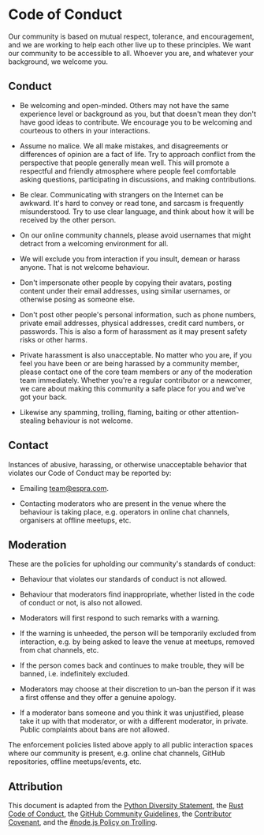 # Code of Conduct

Our community is based on mutual respect, tolerance, and encouragement, and we
are working to help each other live up to these principles. We want our
community to be accessible to all. Whoever you are, and whatever your
background, we welcome you.

## Conduct

- Be welcoming and open-minded. Others may not have the same experience level or
  background as you, but that doesn't mean they don't have good ideas to
  contribute. We encourage you to be welcoming and courteous to others in your
  interactions.

- Assume no malice. We all make mistakes, and disagreements or differences of
  opinion are a fact of life. Try to approach conflict from the perspective that
  people generally mean well. This will promote a respectful and friendly
  atmosphere where people feel comfortable asking questions, participating in
  discussions, and making contributions.

- Be clear. Communicating with strangers on the Internet can be awkward. It's
  hard to convey or read tone, and sarcasm is frequently misunderstood. Try to
  use clear language, and think about how it will be received by the other
  person.

- On our online community channels, please avoid usernames that might detract
  from a welcoming environment for all.

- We will exclude you from interaction if you insult, demean or harass anyone.
  That is not welcome behaviour.

- Don't impersonate other people by copying their avatars, posting content under
  their email addresses, using similar usernames, or otherwise posing as someone
  else.

- Don't post other people's personal information, such as phone numbers, private
  email addresses, physical addresses, credit card numbers, or passwords. This
  is also a form of harassment as it may present safety risks or other harms.

- Private harassment is also unacceptable. No matter who you are, if you feel
  you have been or are being harassed by a community member, please contact one
  of the core team members or any of the moderation team immediately. Whether
  you're a regular contributor or a newcomer, we care about making this
  community a safe place for you and we've got your back.

- Likewise any spamming, trolling, flaming, baiting or other attention-stealing
  behaviour is not welcome.

## Contact

Instances of abusive, harassing, or otherwise unacceptable behavior that
violates our Code of Conduct may be reported by:

- Emailing team@espra.com.

- Contacting moderators who are present in the venue where the behaviour is
  taking place, e.g. operators in online chat channels, organisers at offline
  meetups, etc.

## Moderation

These are the policies for upholding our community's standards of conduct:

- Behaviour that violates our standards of conduct is not allowed.

- Behaviour that moderators find inappropriate, whether listed in the code of
  conduct or not, is also not allowed.

- Moderators will first respond to such remarks with a warning.

- If the warning is unheeded, the person will be temporarily excluded from
  interaction, e.g. by being asked to leave the venue at meetups, removed from
  chat channels, etc.

- If the person comes back and continues to make trouble, they will be banned,
  i.e. indefinitely excluded.

- Moderators may choose at their discretion to un-ban the person if it was a
  first offense and they offer a genuine apology.

- If a moderator bans someone and you think it was unjustified, please take it
  up with that moderator, or with a different moderator, in private. Public
  complaints about bans are not allowed.

The enforcement policies listed above apply to all public interaction spaces
where our community is present, e.g. online chat channels, GitHub repositories,
offline meetups/events, etc.

## Attribution

This document is adapted from the [Python Diversity Statement], the [Rust Code
of Conduct], the [GitHub Community Guidelines], the [Contributor Covenant], and
the [#node.js Policy on Trolling].

[#node.js policy on trolling]: https://blog.izs.me/2012/08/policy-on-trolling
[contributor covenant]: https://www.contributor-covenant.org/version/1/4/code-of-conduct/
[github community guidelines]: https://docs.github.com/en/github/site-policy/github-community-guidelines
[python diversity statement]: https://www.python.org/community/diversity/
[rust code of conduct]: https://www.rust-lang.org/policies/code-of-conduct
